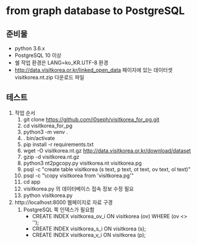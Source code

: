 # from graph database to PostgreSQL

## 준비물

* python 3.6.x
* PostgreSQL 10 이상
* 쉘 작업 환경은 LANG=ko_KR.UTF-8 환경
* http://data.visitkorea.or.kr/linked_open_data 페이지에 있는 데이터셋 visitkorea.nt.zip 다운로드 파일

## 테스트

1. 작업 순서
   1. git clone https://github.com/i0seph/visitkorea_for_pg.git
   1. cd visitkorea_for_pg
   1. python3 -m venv .
   1. . bin/activate
   1. pip install -r requirements.txt
   1. wget -O visitkorea.nt.gz http://data.visitkorea.or.kr/download/dataset
   1. gzip -d visitkorea.nt.gz
   1. python3 nt2pgcopy.py visitkorea.nt visitkorea.pg
   1. psql -c "create table visitkorea (s text, p text, ot text, ov text, ol text)"
   1. psql -c "\\copy visitkorea from 'visitkorea.pg'"
   1. cd app
   1. visitkorea.py 의 데이터베이스 접속 정보 수정 필요
   1. python visitkorea.py
1. http://localhost:8000 웹페이지로 자료 구경
   1. PostgreSQL 쪽 인덱스가 필요함
       * CREATE INDEX visitkorea_ov_i ON visitkorea (ov) WHERE (ov <> '');
       * CREATE INDEX visitkorea_s_i ON visitkorea (s);
       * CREATE INDEX visitkorea_v_i ON visitkorea (p);
